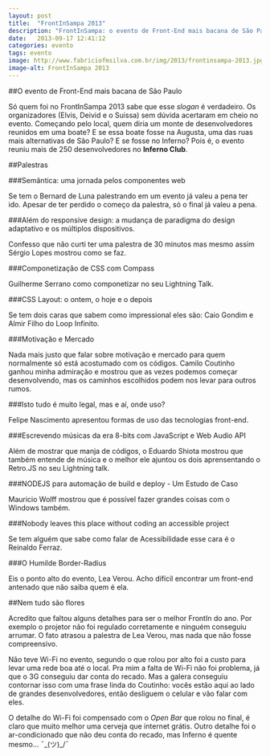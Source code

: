 ```yaml
---
layout: post
title:  "FrontInSampa 2013"
description: "FrontInSampa: o evento de Front-End mais bacana de São Paulo"
date:   2013-09-17 12:41:12
categories: evento
tags: evento
image: http://www.fabriciofmsilva.com.br/img/2013/frontinsampa-2013.jpg
image-alt: FrontInSampa 2013
---
```


##O evento de Front-End mais bacana de São Paulo

Só quem foi no FrontInSampa 2013 sabe que esse *slogan* é verdadeiro. Os organizadores (Elvis, Deivid e o Suissa) sem dúvida acertaram em cheio no evento. Começando pelo local, quem diria um monte de desenvolvedores reunidos em uma boate? E se essa boate fosse na Augusta, uma das ruas mais alternativas de São Paulo? E se fosse no Inferno? Pois é, o evento reuniu mais de 250 desenvolvedores no **Inferno Club**.

##Palestras

###Semântica: uma jornada pelos componentes web

Se tem o Bernard de Luna palestrando em um evento já valeu a pena ter ido. Apesar de ter perdido o começo da palestra, só o final já valeu a pena.

###Além do responsive design: a mudança de paradigma do design adaptativo e os múltiplos dispositivos.

Confesso que não curti ter uma palestra de 30 minutos mas mesmo assim Sérgio Lopes mostrou como se faz.

###Componetização de CSS com Compass

Guilherme Serrano como componetizar no seu Lightning Talk.

###CSS Layout: o ontem, o hoje e o depois

Se tem dois caras que sabem como impressional eles são: Caio Gondim e Almir Filho do Loop Infinito.

###Motivação e Mercado

Nada mais justo que falar sobre motivação e mercado para quem normalmente só está acostumado com os códigos. Camilo Coutinho ganhou minha admiração e mostrou que as vezes podemos começar desenvolvendo, mas os caminhos escolhidos podem nos levar para outros rumos.

###Isto tudo é muito legal, mas e aí, onde uso?

Felipe Nascimento apresentou formas de uso das tecnologias front-end.

###Escrevendo músicas da era 8-bits com JavaScript e Web Audio API

Além de mostrar que manja de códigos, o Eduardo Shiota mostrou que também entende de música e o melhor ele ajuntou os dois aprensentando o Retro.JS no seu Lightning talk.

###NODEJS para automação de build e deploy - Um Estudo de Caso

Mauricio Wolff mostrou que é possível fazer grandes coisas com o Windows também.

###Nobody leaves this place without coding an accessible project

Se tem alguém que sabe como falar de Acessibilidade esse cara é o Reinaldo Ferraz.

###O Humilde Border-Radius

Eis o ponto alto do evento, Lea Verou. Acho difícil encontrar um front-end antenado que não saiba quem é ela.

##Nem tudo são flores

Acredito que faltou alguns detalhes para ser o melhor FrontIn do ano. Por exemplo o projetor não foi regulado corretamente e ninguém conseguiu arrumar. O fato atrasou a palestra de Lea Verou, mas nada que não fosse compreensivo.

Não teve Wi-Fi no evento, segundo o que rolou por alto foi a custo para levar uma rede boa até o local. Pra mim a falta de Wi-Fi não foi problema, já que o 3G conseguiu dar conta do recado. Mas a galera conseguiu contornar isso com uma frase linda do Coutinho: vocês estão aqui ao lado de grandes desenvolvedores, então desliguem o celular e vão falar com eles.

O detalhe do Wi-Fi foi compensado com o *Open Bar* que rolou no final, é claro que muito melhor uma cerveja que internet grátis. Outro detalhe foi o ar-condicionado que não deu conta do recado, mas Inferno é quente mesmo... ¯\_(ツ)_/¯ 